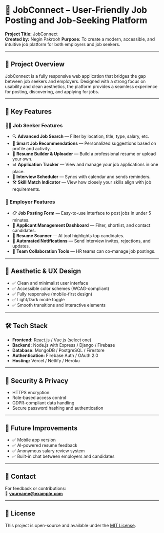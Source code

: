 # 💼 JobConnect – User-Friendly Job Posting and Job-Seeking Platform

**Project Title:** JobConnect  
**Created by:** Negin Pakrooh 
**Purpose:** To create a modern, accessible, and intuitive job platform for both employers and job seekers.

---

## 🌟 Project Overview

JobConnect is a fully responsive web application that bridges the gap between job seekers and employers. Designed with a strong focus on usability and clean aesthetics, the platform provides a seamless experience for posting, discovering, and applying for jobs.

---

## 🚀 Key Features

### 👩‍💼 Job Seeker Features
- 🔍 **Advanced Job Search** — Filter by location, title, type, salary, etc.
- 🧠 **Smart Job Recommendations** — Personalized suggestions based on profile and activity.
- 📂 **Resume Builder & Uploader** — Build a professional resume or upload your own.
- 📊 **Application Tracker** — View and manage your job applications in one place.
- 📅 **Interview Scheduler** — Syncs with calendar and sends reminders.
- 🛠️ **Skill Match Indicator** — View how closely your skills align with job requirements.

### 🏢 Employer Features
- 📋 **Job Posting Form** — Easy-to-use interface to post jobs in under 5 minutes.
- 📂 **Applicant Management Dashboard** — Filter, shortlist, and contact candidates.
- 🤖 **Resume Scanner** — AI tool highlights top candidates.
- 📨 **Automated Notifications** — Send interview invites, rejections, and updates.
- 👥 **Team Collaboration Tools** — HR teams can co-manage job postings.

---

## 🎨 Aesthetic & UX Design

- ✅ Clean and minimalist user interface
- ✅ Accessible color schemes (WCAG-compliant)
- ✅ Fully responsive (mobile-first design)
- ✅ Light/Dark mode toggle
- ✅ Smooth transitions and interactive elements

---

## 🛠️ Tech Stack

- **Frontend:** React.js / Vue.js (select one)
- **Backend:** Node.js with Express / Django / Firebase
- **Database:** MongoDB / PostgreSQL / Firestore
- **Authentication:** Firebase Auth / OAuth 2.0
- **Hosting:** Vercel / Netlify / Heroku

---

## 🔐 Security & Privacy

- HTTPS encryption
- Role-based access control
- GDPR-compliant data handling
- Secure password hashing and authentication

---

## 🤝 Future Improvements

- ✅ Mobile app version
- ✅ AI-powered resume feedback
- ✅ Anonymous salary review system
- ✅ Built-in chat between employers and candidates

---

## 📩 Contact

For feedback or contributions:  
📧 **yourname@example.com**

---

## 📜 License

This project is open-source and available under the [MIT License](LICENSE).

